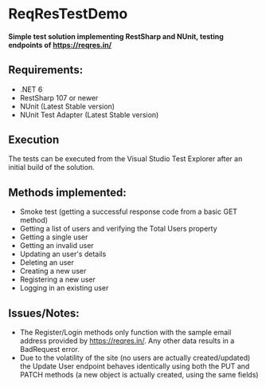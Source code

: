 
# ReqResTestDemo
#### Simple test solution implementing RestSharp and NUnit, testing endpoints of  https://reqres.in/ 

## Requirements:

 - .NET 6
 - RestSharp 107 or newer
 - NUnit (Latest Stable version)
 - NUnit Test Adapter (Latest Stable version)

## Execution
The tests can be executed from the Visual Studio Test Explorer after an initial build of the solution.

## Methods implemented:
- Smoke test (getting a successful response code from a basic GET method)
- Getting a list of users and verifying the Total Users property
- Getting a single user
- Getting an invalid user
- Updating an user's details
- Deleting an user
- Creating a new user
- Registering a new user
- Logging in an existing user

## Issues/Notes:
- The Register/Login methods only function with the sample email address provided by https://reqres.in/. Any other data results in a BadRequest error.
- Due to the volatility of the site (no users are actually created/updated) the Update User endpoint behaves identically using both the PUT and PATCH methods (a new object is actually created, using the same fields)
